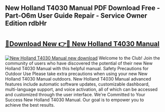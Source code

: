 ## New Holland T4030 Manual PDF Download Free - Part-O6m User Guide Repair - Service Owner Edition rdbHr

# <h2><a href="http://bc87704.oget.top/?id=New+Holland+T4030+Manual">🔗Download New 👉🔴 New Holland T4030 Manual</a></h2>

[![New Holland T4030 Manual new download](https://i.imgur.com/5g1atiW.png)](http://bc87704.oget.top/?id=New+Holland+T4030+Manual)
Welcome to the Club! Join the community of users who have discovered the potential of their new New Holland T4030 Manual with this helpful manual. Safety Precautions for Outdoor Use Please take extra precautions when using your new New Holland T4030 Manual outdoors. New Holland T4030 Manual advanced features include automatic software updates, customizable dashboard, multi-language support, and voice activation, all of which can be accessed and customized through the user interface. We're Committed to Your Success New Holland T4030 Manual. Our goal is to empower you to achieve the best results.
